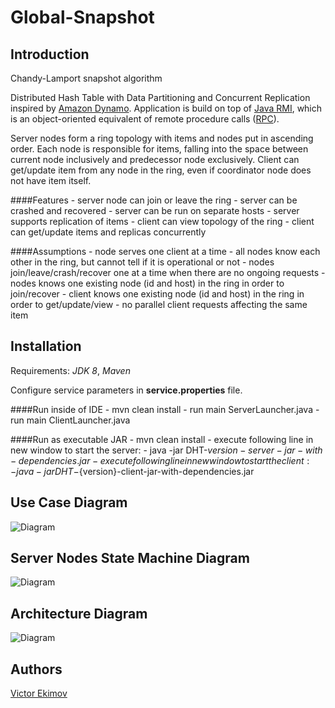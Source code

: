 Global-Snapshot
==============

Introduction
-------

Chandy-Lamport snapshot algorithm

Distributed Hash Table with Data Partitioning and Concurrent Replication inspired by [Amazon Dynamo](http://www.allthingsdistributed.com/files/amazon-dynamo-sosp2007.pdf). Application is build on top of [Java RMI](http://en.wikipedia.org/wiki/Java_remote_method_invocation), which is an object-oriented equivalent of remote procedure calls ([RPC](http://en.wikipedia.org/wiki/Remote_procedure_call)).

Server nodes form a ring topology with items and nodes put in ascending order. Each node is responsible for items, falling into the space between current node inclusively and predecessor node exclusively. Client can get/update item from any node in the ring, even if coordinator node does not have item itself.

####Features
    - server node can join or leave the ring
    - server can be crashed and recovered
    - server can be run on separate hosts
    - server supports replication of items
    - client can view topology of the ring
    - client can get/update items and replicas concurrently

####Assumptions
    - node serves one client at a time
    - all nodes know each other in the ring, but cannot tell if it is operational or not
    - nodes join/leave/crash/recover one at a time when there are no ongoing requests
    - nodes knows one existing node (id and host) in the ring in order to join/recover
    - client knows one existing node (id and host) in the ring in order to get/update/view
    - no parallel client requests affecting the same item

Installation
-------
Requirements: *JDK 8*, *Maven*

Configure service parameters in **service.properties** file.

####Run inside of IDE
    - mvn clean install
    - run main ServerLauncher.java
    - run main ClientLauncher.java
    
####Run as executable JAR
    - mvn clean install
    - execute following line in new window to start the server:
        - java -jar DHT-${version}-server-jar-with-dependencies.jar
    - execute following line in new window to start the client:
        - java -jar DHT-${version}-client-jar-with-dependencies.jar

Use Case Diagram
-------
![Diagram](/diagrams/Use_Case_Diagram.png)

Server Nodes State Machine Diagram
-------
![Diagram](/diagrams/Server_Nodes_State_Machine_Diagram.png)

Architecture Diagram
-------
![Diagram](/diagrams/Architecture_Diagram.png)

Authors
-------
[Victor Ekimov](https://github.com/NorthernDemon)